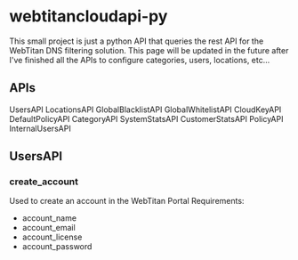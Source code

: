 # webtitancloudapi-py

This small project is just a python API that queries the rest API for the WebTitan DNS filtering solution. This page will be updated in the future after I've finished all the APIs to configure categories, users, locations, etc...


## APIs

UsersAPI
LocationsAPI
GlobalBlacklistAPI
GlobalWhitelistAPI
CloudKeyAPI
DefaultPolicyAPI
CategoryAPI
SystemStatsAPI
CustomerStatsAPI
PolicyAPI
InternalUsersAPI

## UsersAPI

### create_account

Used to create an account in the WebTitan Portal
Requirements:
- account_name
- account_email
- account_license
- account_password
